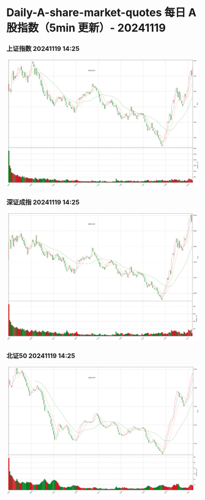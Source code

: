 
# Daily-A-share-market-quotes 每日 A 股指数（5min 更新）- 20241119

### 上证指数 20241119 14:25
![](./fig/2024/11/20241119-sh000001.png)

### 深证成指 20241119 14:25
![](./fig/2024/11/20241119-sz399001.png)

### 北证50 20241119 14:25
![](./fig/2024/11/20241119-bj899050.png)
